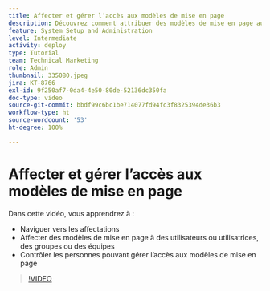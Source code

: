 ```yaml
---
title: Affecter et gérer l’accès aux modèles de mise en page
description: Découvrez comment attribuer des modèles de mise en page aux utilisateurs et utilisatrices et à contrôler les personnes pouvant gérer l’accès.
feature: System Setup and Administration
level: Intermediate
activity: deploy
type: Tutorial
team: Technical Marketing
role: Admin
thumbnail: 335080.jpeg
jira: KT-8766
exl-id: 9f250af7-0da4-4e50-80de-52136dc350fa
doc-type: video
source-git-commit: bbdf99c6bc1be714077fd94fc3f8325394de36b3
workflow-type: ht
source-wordcount: '53'
ht-degree: 100%

---
```


# Affecter et gérer l’accès aux modèles de mise en page

Dans cette vidéo, vous apprendrez à :

* Naviguer vers les affectations
* Affecter des modèles de mise en page à des utilisateurs ou utilisatrices, des groupes ou des équipes
* Contrôler les personnes pouvant gérer l’accès aux modèles de mise en page

>[!VIDEO](https://video.tv.adobe.com/v/335080/?quality=12&learn=on&enablevpops=1)

